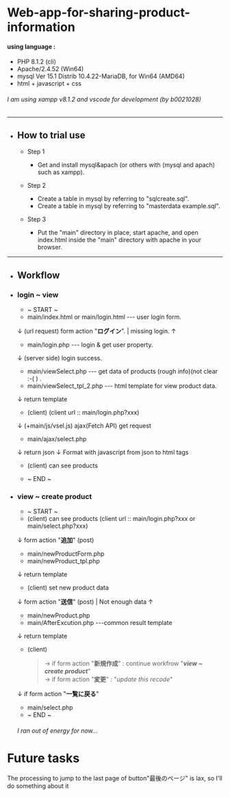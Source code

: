 # Web-app-for-sharing-product-information
#### using language :
  - PHP 8.1.2 (cli)
  - Apache/2.4.52 (Win64)
  - mysql  Ver 15.1 Distrib 10.4.22-MariaDB, for Win64 (AMD64)
  - html + javascript + css
###### I am using xampp v8.1.2 and vscode for development (by b0021028)
----
- ## How to trial use
  - Step 1
    - Get and install mysql&apach (or others with (mysql and apach) such as xampp).
  
  - Step 2
    - Create a table in mysql by referring to  "sqlcreate.sql".
    - Create a table in mysql by referring to "masterdata example.sql".
  
  - Step 3
    - Put the "main" directory in place, start apache, and open index.html inside the "main" directory with apache in your browser.

---
- ## Workflow
- ### login ~ view 
  - ~ START ~ 
  - main/index.html or main/login.html
   --- user login form.
   
   &#8595; (url request) form action "**ログイン**". | missing login. &#8593; 
  - main/login.php
  --- login & get user property.
 
  &#8595; (server side)  login success.
  - main/viewSelect.php
  --- get data of products (rough info)(not clear :-( ) .
  - main/viewSelect_tpl_2.php
  --- html template for view product data.
  
  &#8595; return template
  - (client) (client url :: main/login.php?xxx)

  &#8595;  (+main/js/vsel.js) ajax(Fetch API) get request
  - main/ajax/select.php

  &#8595; return json
  &#8595; Format with javascript from json to html tags
  - (client) can see products

  - ~ END ~

- ### view ~ create product 
  - ~ START ~ 
  -    (client) can see products
   (client url :: main/login.php?xxx or main/select.php?xxx)

  &#8595; form action "**追加**" (post)
  - main/newProductForm.php
  - main/newProduct_tpl.php

  &#8595; return template
  - (client) set new product data

  &#8595; form action "**送信**" (post) | Not enough data &#8593;
  - main/newProduct.php
  - main/AfterExcution.php
  ---common result template

  &#8595; return template
  - (client)
    > -> if form action "**新規作成**" : continue workfrow "***view ~ create product***" \
    > -> if form action "**変更**" : "*update this recode*" 

  &#8595; if form action "**一覧に戻る**"
  - main/select.php
  - ~ END ~


  ###### I ran out of energy for now...
  
  
#  Future tasks
The processing to jump to the last page of button"最後のページ" is lax, so I'll do something about it
